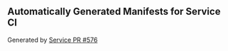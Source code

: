 ## Automatically Generated Manifests for Service CI
Generated by [Service PR #576](https://github.com/trustyai-explainability/trustyai-explainability/pull/576)
